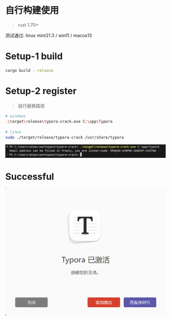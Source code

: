 
# 自行构建使用

> rust 1.70+

测试通过: linux mint21.3 / win11 / macos13


# Setup-1 build

```sh
cargo build --release
``` 

# Setup-2 register

> 自行替换路径

```sh
# windows
.\target\release\typora-crack.exe C:\app\Typora

# linux
sudo ./target/release/typora-crack /usr/share/typora
```

![](./img/register.png)

# Successful

![OK](./img/success.png)


